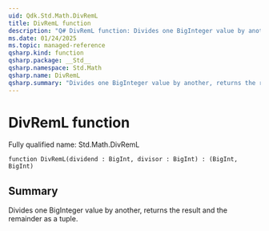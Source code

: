 ```yaml
---
uid: Qdk.Std.Math.DivRemL
title: DivRemL function
description: "Q# DivRemL function: Divides one BigInteger value by another, returns the result and the remainder as a tuple."
ms.date: 01/24/2025
ms.topic: managed-reference
qsharp.kind: function
qsharp.package: __Std__
qsharp.namespace: Std.Math
qsharp.name: DivRemL
qsharp.summary: "Divides one BigInteger value by another, returns the result and the remainder as a tuple."
---
```


# DivRemL function

Fully qualified name: Std.Math.DivRemL

```qsharp
function DivRemL(dividend : BigInt, divisor : BigInt) : (BigInt, BigInt)
```

## Summary
Divides one BigInteger value by another, returns the result and the remainder as a tuple.
